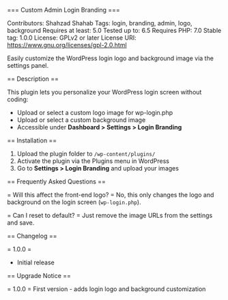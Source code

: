 === Custom Admin Login Branding ===

Contributors: Shahzad Shahab
Tags: login, branding, admin, logo, background
Requires at least: 5.0
Tested up to: 6.5
Requires PHP: 7.0
Stable tag: 1.0.0
License: GPLv2 or later
License URI: https://www.gnu.org/licenses/gpl-2.0.html

Easily customize the WordPress login logo and background image via the settings panel.


== Description ==

This plugin lets you personalize your WordPress login screen without coding:
- Upload or select a custom logo image for wp-login.php
- Upload or select a custom background image
- Accessible under **Dashboard > Settings > Login Branding**


== Installation ==

1. Upload the plugin folder to `/wp-content/plugins/`
2. Activate the plugin via the Plugins menu in WordPress
3. Go to **Settings > Login Branding** and upload your images


== Frequently Asked Questions ==

= Will this affect the front-end logo? =
No, this only changes the logo and background on the login screen (`wp-login.php`).

= Can I reset to default? =
Just remove the image URLs from the settings and save.


== Changelog ==

= 1.0.0 =
* Initial release

== Upgrade Notice ==

= 1.0.0 =
First version - adds login logo and background customization
